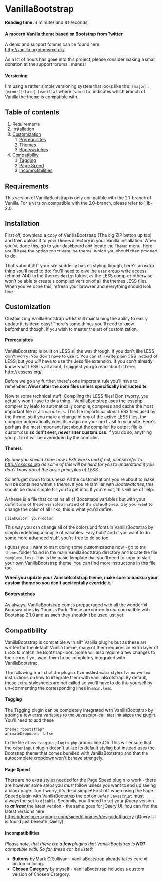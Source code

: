 VanillaBootstrap
================

__Reading time:__ 4 minutes and 41 seconds

#### A modern Vanilla theme based on Bootstrap from Twitter

A demo and support forums can be found here: http://vanilla.ungdomsrod.dk/

As a lot of hours has gone into this project, please consider making a small donation at the support forums. Thanks!

#### Versioning

I'm using a rather simple versioning system that looks like this: `[major].[minor][state]-[vanilla]` where `[vanilla]` indicates which branch of Vanilla the theme is compatible with.

Table of contents
-----------------

1. [Requirements](#requirements)
2. [Installation](#installation)
3. [Customization](#customization)
	1. [Prerequisites](#prerequisites)
	2. [Themes](#themes)
	3. [Bootswatches](#bootswatches)
4. [Compatibility](#compatibility)
	1. [Tagging](#tagging)
	2. [Page Speed](#page-speed)
	3. [Incompatibilities](#incompatibilities)

Requirements
------------

This version of VanillaBootstrap is only compatible with the 2.1-branch of Vanilla. For a version compatible with the 2.0-branch, please refer to 1.1b-2.0.

Installation
------------

First off, download a copy of VanillaBootstrap (The big ZIP button up top) and then upload it to your `themes` directory in your Vanilla installation. When you've done this, go to your dashboard and locate the `Themes` menu. Here you'll have the option to activate the theme, which you should then proceed to do.

That's about it! If your site suddenly has no styling though, here's an extra thing you'll need to do: You'll need to give the `User` group write access (chmod 744) to the themes `design` folder, as the LESS compiler otherwise won't be able to create a compiled version of all the themes LESS files. When you've done this, refresh your browser and everything should look fine.

Customization
-------------

Customizing VanillaBootstrap whilst still maintaining the ability to easily update it, is dead easy! There's some things you'll need to know beforehand though, if you wish to master the art of customization.

#### Prerequisites

VanillaBootstrap is built on LESS all the way through. If you don't like LESS, don't worry! You don't have to use it. You can still write plain CSS instead of LESS, but you _will_ have to use the .less file extension. If you don't already know what LESS is all about, I suggest you go read about it here: http://lesscss.org/

Before we go any further, there's one important rule you'll have to remember: __*Never* alter the core files unless specifically instructed to__. 

Now to some technical stuff: Compiling the LESS files! Don't worry, you actually won't have to do a thing - VanillaBootstrap uses the lessphp compiler by leafo to automatically compile, compress and cache the most important file of all: `main.less`.
This file imports _all other_ LESS files used by the theme, so if you make a change in _any_ of the active LESS files, the compiler automatically does its magic on your next visit to your site. Here's perhaps the most important fact about the compiler: Its output file is custom.css __so don't ever, *never* alter custom.css__. If you do so, anything you put in it will be overridden by the compiler.

#### Themes

_By now you should know how LESS works and if not, please refer to http://lesscss.org as some of this will be hard for you to understand if you don't know about the basic principles of LESS._

So let's get down to business! All the customizations you're about to make, will be contained within a _theme_. If you're familiar with _Bootswatches_, this should be dead simple for you to get into. If you're not, this will be of help:

A theme is a file that contains all of Bootstraps variables but with your definitions of these variables instead of the default ones. Say you want to change the color of all links, this is what you'd define:

    @linkColor: your-color;

This way you can change all of the colors and fonts in VanillaBootstrap by simply redefining a couple of variables. Easy huh? And if you want to do some more advanced stuff, you're free to do so too!

I guess you'll want to start doing some customizations now - go to the `themes` folder found in the main VanillaBootstrap directory and locate the file `template.less`. This is the basic template that you'll need to copy to start your own VanillaBootstrap theme. You can find more instructions in this file too.

__When you update your VanillaBootstrap theme, make sure to backup your custom theme so you don't accidentally override it.__

#### Bootswatches

As always, VanillaBootstrap comes prepackaged with all the wonderful Bootswatches by Thomas Park. These are currently _not_ compatible with Bootstrap 2.1.0 and as such they shouldn't be used just yet.

Compatibility
-------------

VanillaBootstrap is compatible with all* Vanilla plugins but as these are written for the default Vanilla theme, many of them requires an extra layer of LESS to match the Bootstrap-look. Some will also require a few changes to their core if you want them to be completely integrated with VanillaBootstrap.

The following is a list of the plugins I've added extra styles for as well as instructions on how to integrate them with VanillaBootstrap. By default, these extra stylesheets are _not_ called so you'll have to do this yourself by un-commenting the corresponding lines in `main.less`.

#### Tagging

The Tagging plugin can be completely integrated with VanillaBootstrap by adding a few extra variables to the Javascript-call that initializes the plugin. You'll need to add these

    theme: "bootstrap"
    animateDropdown: false

to the file `class.tagging.plugin.php` around line `420`. This will ensure that the `tokeninput` plugin doesn't utilize its default styling but instead uses the Bootstrap theme that comes bundled with VanillaBootstrap and that the autocomplete dropdown won't behave strangely.

#### Page Speed

There are no extra styles needed for the Page Speed plugin to work - there are however some steps you _must_ follow unless you want to end up seeing a blank page. Don't worry, it's dead simple! First off, when using the Page Speed plugin with VanillaBootstrap the option `Defer Javascript` must always the set to `disable`. Secondly, you'll need to set your jQuery version to _**at least**_ the latest version - the same goes for jQuery UI. You can find the latest versions here https://developers.google.com/speed/libraries/devguide#jquery (jQuery UI is found just beneath jQuery).

#### Incompatibilities

_Please note, that there are a **few** plugins that VanillaBootstrap is **NOT** compatible with. So far, these can be listed:_

- __Buttons__ by Mark O'Sullivan - VanillaBootstrap already takes care of button coloring.
- __Chosen Category__ by myself - VanillaBootstrap includes a custom version of Chosen Category.